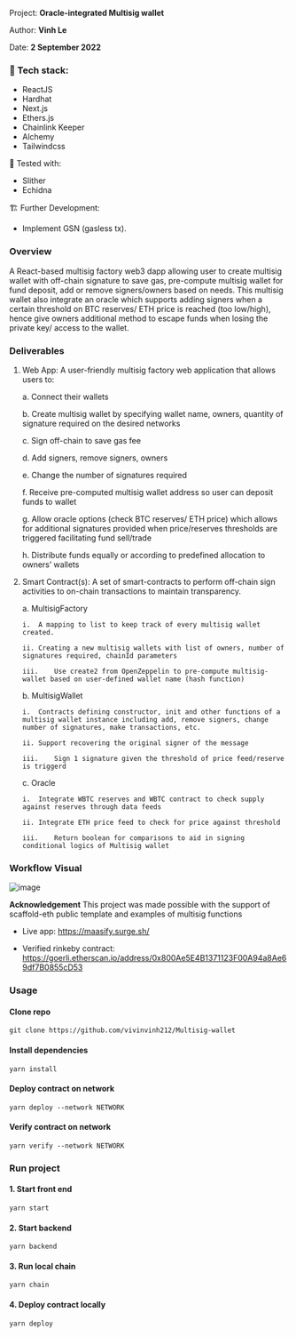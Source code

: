 Project: **Oracle-integrated Multisig wallet**

Author: **Vinh Le**

Date: **2 September 2022**


### 🧩 Tech stack:
- ReactJS
- Hardhat 
- Next.js
- Ethers.js
- Chainlink Keeper
- Alchemy
- Tailwindcss

🧪 Tested with:
- Slither
- Echidna


🏗️ Further Development:
- Implement GSN (gasless tx).

### Overview

A React-based multisig factory web3 dapp allowing user to create multisig wallet with off-chain signature to save gas, pre-compute multisig wallet for fund deposit, add or remove signers/owners based on needs. This multisig wallet also integrate an oracle which supports adding signers when a certain threshold on BTC reserves/ ETH price is reached (too low/high), hence give owners additional method to escape funds when losing the private key/ access to the wallet. 


### Deliverables

1.	Web App: A user-friendly multisig factory web application that allows users to:

    a.	Connect their wallets
  
    b.	Create multisig wallet by specifying wallet name, owners, quantity of signature required on the desired networks
  
    c.	Sign off-chain to save gas fee
  
    d.	Add signers, remove signers, owners
  
    e.	Change the number of signatures required
  
    f.	Receive pre-computed multisig wallet address so user can deposit funds to wallet
  
    g.	Allow oracle options (check BTC reserves/ ETH price) which allows for additional signatures provided when price/reserves thresholds are triggered facilitating fund sell/trade 
  
    h.	Distribute funds equally or according to predefined allocation to owners’ wallets
 
2.	Smart Contract(s): A set of smart-contracts to perform off-chain sign activities to on-chain transactions to maintain transparency.

    a.	MultisigFactory
  
        i.	A mapping to list to keep track of every multisig wallet created. 
    
        ii.	Creating a new multisig wallets with list of owners, number of signatures required, chainId parameters
    
        iii.	Use create2 from OpenZeppelin to pre-compute multisig-wallet based on user-defined wallet name (hash function)

    b.	MultisigWallet
  
        i.	Contracts defining constructor, init and other functions of a multisig wallet instance including add, remove signers, change number of signatures, make transactions, etc. 
    
        ii.	Support recovering the original signer of the message
    
        iii.	Sign 1 signature given the threshold of price feed/reserve is triggerd
    
    c.	Oracle
  
        i.	Integrate WBTC reserves and WBTC contract to check supply against reserves through data feeds
    
        ii.	Integrate ETH price feed to check for price against threshold 
    
        iii.	Return boolean for comparisons to aid in signing conditional logics of Multisig wallet


### Workflow Visual

![image](https://user-images.githubusercontent.com/83176944/192600231-b245fc40-dc22-4124-9890-23e0461ce8fb.png)

**Acknowledgement**
This project was made possible with the support of scaffold-eth public template and examples of multisig functions

- Live app: https://maasify.surge.sh/

- Verified rinkeby contract: https://goerli.etherscan.io/address/0x800Ae5E4B1371123F00A94a8Ae69df7B0855cD53

### Usage

#### Clone repo
`git clone https://github.com/vivinvinh212/Multisig-wallet`
#### Install dependencies
`yarn install`
#### Deploy contract on network 
`yarn deploy --network NETWORK`
#### Verify contract on network
`yarn verify --network NETWORK`

### Run project

#### 1. Start front end  
`yarn start`
#### 2. Start backend
`yarn backend`
#### 3. Run local chain
`yarn chain`
#### 4. Deploy contract locally
`yarn deploy`


